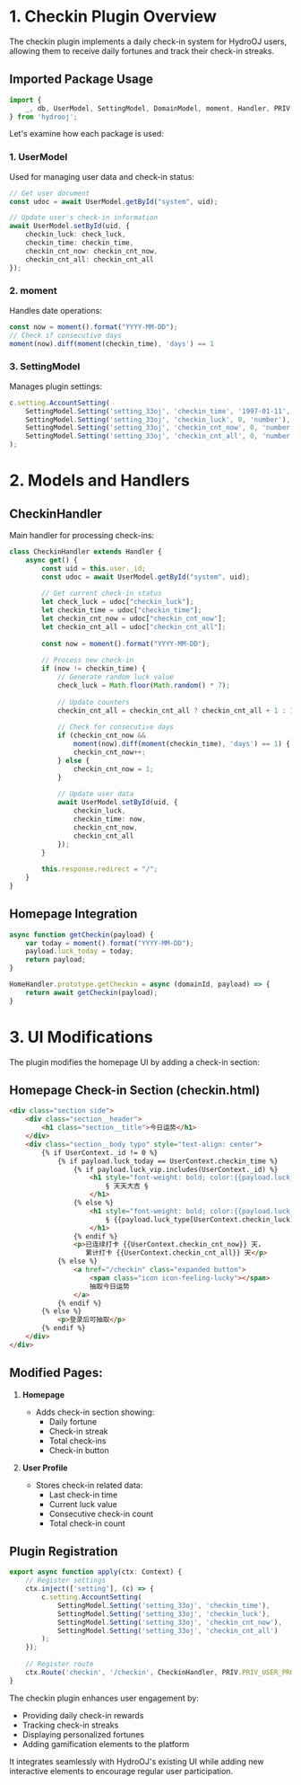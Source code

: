 # 1. Checkin Plugin Overview

The checkin plugin implements a daily check-in system for HydroOJ users, allowing them to receive daily fortunes and track their check-in streaks.

## Imported Package Usage

```typescript
import {
    _, db, UserModel, SettingModel, DomainModel, moment, Handler, PRIV
} from 'hydrooj';
```

Let's examine how each package is used:

### 1. UserModel
Used for managing user data and check-in status:
```typescript
// Get user document
const udoc = await UserModel.getById("system", uid);

// Update user's check-in information
await UserModel.setById(uid, {
    checkin_luck: check_luck,
    checkin_time: checkin_time,
    checkin_cnt_now: checkin_cnt_now,
    checkin_cnt_all: checkin_cnt_all
});
```

### 2. moment
Handles date operations:
```typescript
const now = moment().format("YYYY-MM-DD");
// Check if consecutive days
moment(now).diff(moment(checkin_time), 'days') == 1
```

### 3. SettingModel
Manages plugin settings:
```typescript
c.setting.AccountSetting(
    SettingModel.Setting('setting_33oj', 'checkin_time', '1997-01-11', 'text'),
    SettingModel.Setting('setting_33oj', 'checkin_luck', 0, 'number'),
    SettingModel.Setting('setting_33oj', 'checkin_cnt_now', 0, 'number'),
    SettingModel.Setting('setting_33oj', 'checkin_cnt_all', 0, 'number')
);
```

# 2. Models and Handlers

## CheckinHandler
Main handler for processing check-ins:

```typescript
class CheckinHandler extends Handler {
    async get() {
        const uid = this.user._id;
        const udoc = await UserModel.getById("system", uid);
        
        // Get current check-in status
        let check_luck = udoc["checkin_luck"];
        let checkin_time = udoc["checkin_time"];
        let checkin_cnt_now = udoc["checkin_cnt_now"];
        let checkin_cnt_all = udoc["checkin_cnt_all"];
        
        const now = moment().format("YYYY-MM-DD");
        
        // Process new check-in
        if (now != checkin_time) {
            // Generate random luck value
            check_luck = Math.floor(Math.random() * 7);
            
            // Update counters
            checkin_cnt_all = checkin_cnt_all ? checkin_cnt_all + 1 : 1;
            
            // Check for consecutive days
            if (checkin_cnt_now && 
                moment(now).diff(moment(checkin_time), 'days') == 1) {
                checkin_cnt_now++;
            } else {
                checkin_cnt_now = 1;
            }
            
            // Update user data
            await UserModel.setById(uid, {
                checkin_luck,
                checkin_time: now,
                checkin_cnt_now,
                checkin_cnt_all
            });
        }
        
        this.response.redirect = "/";
    }
}
```

## Homepage Integration
```typescript
async function getCheckin(payload) {
    var today = moment().format("YYYY-MM-DD");
    payload.luck_today = today;
    return payload;
}

HomeHandler.prototype.getCheckin = async (domainId, payload) => {
    return await getCheckin(payload);
}
```

# 3. UI Modifications

The plugin modifies the homepage UI by adding a check-in section:

## Homepage Check-in Section (checkin.html)
```html
<div class="section side">
    <div class="section__header">
        <h1 class="section__title">今日运势</h1>
    </div>
    <div class="section__body typo" style="text-align: center">
        {% if UserContext._id != 0 %}
            {% if payload.luck_today == UserContext.checkin_time %}
                {% if payload.luck_vip.includes(UserContext._id) %}
                    <h1 style="font-weight: bold; color:{{payload.luck_type[0].color}};">
                        § 天天大吉 §
                    </h1>
                {% else %}
                    <h1 style="font-weight: bold; color:{{payload.luck_type[UserContext.checkin_luck].color}};">
                        § {{payload.luck_type[UserContext.checkin_luck].text}} §
                    </h1>
                {% endif %}
                <p>已连续打卡 {{UserContext.checkin_cnt_now}} 天，
                   累计打卡 {{UserContext.checkin_cnt_all}} 天</p>
            {% else %}
                <a href="/checkin" class="expanded button">
                    <span class="icon icon-feeling-lucky"></span>
                    抽取今日运势
                </a>
            {% endif %}
        {% else %}
            <p>登录后可抽取</p>
        {% endif %}
    </div>
</div>
```

## Modified Pages:

1. **Homepage**
   - Adds check-in section showing:
     - Daily fortune
     - Check-in streak
     - Total check-ins
     - Check-in button

2. **User Profile**
   - Stores check-in related data:
     - Last check-in time
     - Current luck value
     - Consecutive check-in count
     - Total check-in count

## Plugin Registration
```typescript
export async function apply(ctx: Context) {
    // Register settings
    ctx.inject(['setting'], (c) => {
        c.setting.AccountSetting(
            SettingModel.Setting('setting_33oj', 'checkin_time'),
            SettingModel.Setting('setting_33oj', 'checkin_luck'),
            SettingModel.Setting('setting_33oj', 'checkin_cnt_now'),
            SettingModel.Setting('setting_33oj', 'checkin_cnt_all')
        );
    });
    
    // Register route
    ctx.Route('checkin', '/checkin', CheckinHandler, PRIV.PRIV_USER_PROFILE);
}
```

The checkin plugin enhances user engagement by:
- Providing daily check-in rewards
- Tracking check-in streaks
- Displaying personalized fortunes
- Adding gamification elements to the platform

It integrates seamlessly with HydroOJ's existing UI while adding new interactive elements to encourage regular user participation.
